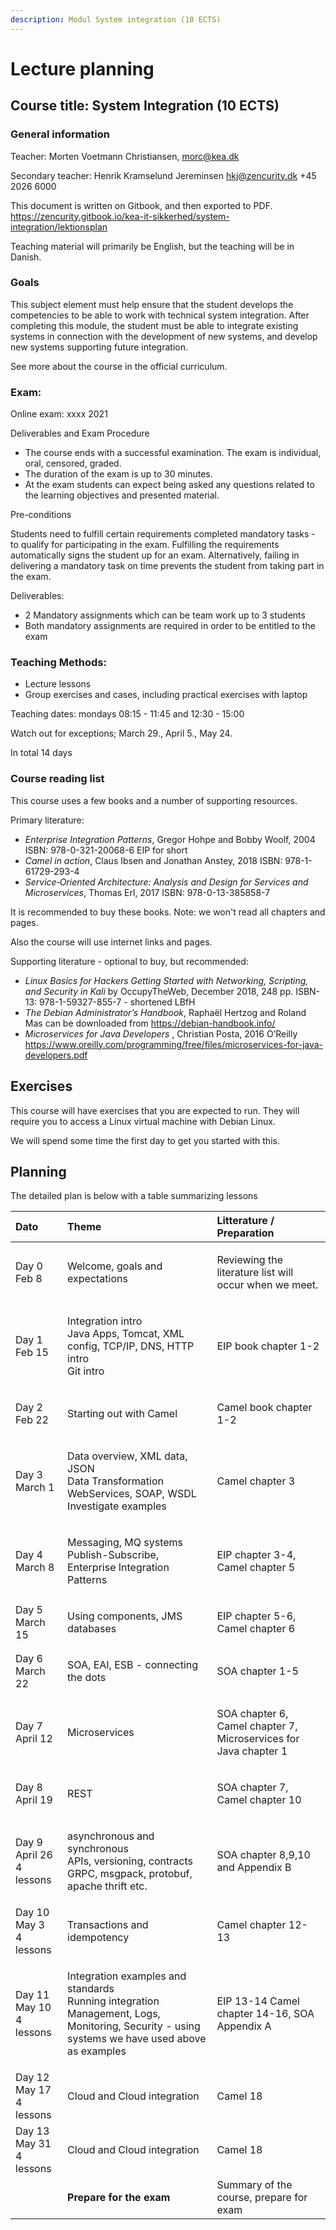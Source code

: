 ```yaml
---
description: Modul System integration (10 ECTS)
---
```


# Lecture planning

## Course title: System Integration \(10 ECTS\)

### General information

Teacher: Morten Voetmann Christiansen, morc@kea.dk

Secondary teacher: Henrik Kramselund Jereminsen hkj@zencurity.dk +45 2026 6000


This document is written on Gitbook, and then exported to PDF.
https://zencurity.gitbook.io/kea-it-sikkerhed/system-integration/lektionsplan

Teaching material will primarily be English, but the teaching will be in Danish.

### Goals

This subject element must help ensure that the student develops the competencies to be able to work with technical system integration. After completing this module, the student must be able to integrate existing systems in connection with the development of new systems, and develop new systems supporting future integration.


See more about the course in the official curriculum.

### Exam:

Online exam: xxxx 2021

Deliverables and Exam Procedure

* The course ends with a successful examination. The exam is individual, oral, censored, graded.
* The duration of the exam is up to 30 minutes.
* At the exam students can expect being asked any questions related to the learning objectives and presented material.

Pre-conditions

Students need to fulfill certain requirements  completed mandatory tasks - to qualify for participating in the exam.
Fulfilling the requirements automatically signs the student up for an exam. Alternatively, failing in delivering a mandatory
task on time prevents the student from taking part in the exam.

 Deliverables:
* 2 Mandatory assignments which can be team work up to 3 students
* Both mandatory assignments are required in order to be entitled to the exam


### Teaching Methods:

* Lecture lessons
* Group exercises and cases, including practical exercises with laptop

Teaching dates: mondays 08:15 - 11:45 and 12:30 - 15:00

Watch out for exceptions; March 29., April 5., May 24.

In total 14 days

### Course reading list
This course uses a few books and a number of supporting resources.

Primary literature:

* _Enterprise Integration Patterns_, Gregor Hohpe and Bobby Woolf, 2004
ISBN: 978-0-321-20068-6 EIP for short
* _Camel in action_, Claus Ibsen and Jonathan Anstey, 2018
ISBN: 978-1-61729-293-4
* _Service‑Oriented Architecture: Analysis and Design for Services and Microservices_, Thomas Erl, 2017
ISBN: 978-0-13-385858-7


It is recommended to buy these books. Note: we won't read all chapters and pages.

Also the course will use internet links and pages.

Supporting literature - optional to buy, but recommended:

* _Linux Basics for Hackers Getting Started with Networking, Scripting, and Security in Kali_ by OccupyTheWeb, December 2018, 248 pp. ISBN-13: 978-1-59327-855-7 - shortened LBfH
* _The Debian Administrator’s Handbook_, Raphaël Hertzog and Roland Mas can be downloaded from https://debian-handbook.info/
* _Microservices for Java Developers_ , Christian Posta, 2016 O’Reilly https://www.oreilly.com/programming/free/files/microservices-for-java-developers.pdf


## Exercises

This course will have exercises that you are expected to run. They will require you to access a Linux virtual machine with Debian Linux.

We will spend some time the first day to get you started with this.



## Planning

The detailed plan is below with a table summarizing lessons

<table>
<thead>
<tr>
  <th style="text-align:left">Dato</th>
  <th style="text-align:left">Theme</th>
  <th style="text-align:left">Litterature / Preparation</th>
</tr>
</thead>
<tbody>
<tr>
  <td style="text-align:left">Day 0 Feb 8</td>
  <td style="text-align:left">
    <p>Welcome, goals and expectations</br>
    </p>
  </td>
  <td style="text-align:left">
  <p> Reviewing the literature list will occur when we meet. </p>
  </td>
</tr>
<tr>
  <td style="text-align:left">Day 1 Feb 15</td>
  <td style="text-align:left">
    <p>Integration intro</br>
    Java Apps, Tomcat, XML config, TCP/IP, DNS, HTTP intro<br>
    Git intro
    </p>
  </td>
  <td style="text-align:left">
  <p>EIP book chapter 1-2</p>
  </td>
</tr>
<tr>
  <td style="text-align:left">Day 2 Feb 22</td>
  <td style="text-align:left">
    <p>Starting out with Camel</br>
    </p>
  </td>
  <td style="text-align:left">
  <p>Camel book chapter 1-2</p>
  </td>
</tr>
<tr>
  <td style="text-align:left">Day 3 March 1</td>
  <td style="text-align:left">
    <p>Data overview, XML data, JSON<br>
Data Transformation<br>WebServices, SOAP, WSDL<br>Investigate examples
    </p>
  </td>
  <td style="text-align:left">
  <p>Camel chapter 3</p>
  </td>
</tr>
<tr>
  <td style="text-align:left">Day 4 March 8</td>
  <td style="text-align:left">
    <p>Messaging, MQ systems</br>
    Publish-Subscribe, Enterprise Integration Patterns
    </p>
  </td>
  <td style="text-align:left">
  <p>EIP chapter 3-4, Camel chapter 5</p>
  </td>
</tr>
<tr>
  <td style="text-align:left">Day 5 March 15</td>
  <td style="text-align:left">
    <p>Using components, JMS</br>
    databases
    </p>
  </td>
  <td style="text-align:left">
  <p>EIP chapter 5-6, Camel chapter 6</p>
  </td>
</tr>
<tr>
  <td style="text-align:left">Day 6 March 22</td>
  <td style="text-align:left">
    <p>SOA, EAI, ESB - connecting the dots</br>
    </p>
  </td>
  <td style="text-align:left">
  <p>SOA chapter 1-5</p>
  </td>
</tr>
<tr>
  <td style="text-align:left">Day 7 April 12</td>
  <td style="text-align:left">
    <p>Microservices</p>
  </td>
  <td style="text-align:left">
  <p>SOA chapter 6, Camel chapter 7, Microservices for Java chapter 1</p>
  </td>
</tr>
<tr>
  <td style="text-align:left">Day 8 April 19</td>
  <td style="text-align:left">
    <p>
    REST
    </p>
  </td>
  <td style="text-align:left">
  <p>SOA chapter 7, Camel chapter 10</p>
    </p>
  </td>
</tr>
<tr>
  <td style="text-align:left">Day 9 April 26 </br>4 lessons </td>
  <td style="text-align:left">
    <p> asynchronous and synchronous</br>
    APIs, versioning, contracts</br>
    GRPC, msgpack, protobuf, apache thrift etc.
    </p>
  </td>
  <td style="text-align:left">
  <p>SOA chapter 8,9,10 and Appendix B</p>
  </td>
</tr>
<tr>
  <td style="text-align:left">Day 10 May 3 </br>4 lessons </td>
  <td style="text-align:left">
    <p>Transactions and idempotency</br>
    </p>
  </td>
  <td style="text-align:left">
  <p>Camel chapter 12-13</p>
  </td>
</tr>
<tr>
  <td style="text-align:left">Day 11 May 10 </br>4 lessons </td>
  <td style="text-align:left">
    <p>Integration examples and standards</br>
    Running integration
    Management, Logs, Monitoring, Security - using systems we have used above as examples
    </p>
  </td>
  <td style="text-align:left">
  <p>EIP 13-14 Camel chapter 14-16, SOA Appendix A</p>
  </td>
</tr>
<tr>
  <td style="text-align:left">Day 12 May 17 </br>4 lessons </td>
  <td style="text-align:left">
    <p>Cloud and Cloud integration
    </p>
  </td>
  <td style="text-align:left">
  <p>Camel 18</p>
  </td>
</tr>

<tr>
  <td style="text-align:left">Day 13 May 31 </br>4 lessons </td>
  <td style="text-align:left">
    <p>Cloud and Cloud integration
    </p>
  </td>
  <td style="text-align:left">
  <p>Camel 18</p>
  </td>
</tr>
    <tr>
      <td style="text-align:left"></td>
      <td style="text-align:left"><b>Prepare for the exam</b></td>
      <td style="text-align:left">Summary of the course, prepare for exam</td>
    </tr>
  </tbody>
</table>
